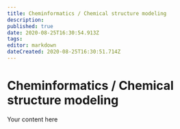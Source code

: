 ```yaml
---
title: Cheminformatics / Chemical structure modeling
description: 
published: true
date: 2020-08-25T16:30:54.913Z
tags: 
editor: markdown
dateCreated: 2020-08-25T16:30:51.714Z
---
```


# Cheminformatics / Chemical structure modeling
Your content here